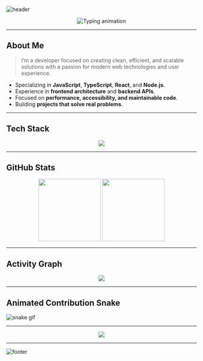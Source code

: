 <!-- HEADER -->
![header](https://capsule-render.vercel.app/api?type=waving&color=0:000000,100:1a1a1a&height=200&section=header&text=Sheejuu&fontSize=60&fontColor=FFFFFF&animation=fadeIn&fontAlignY=35)

<!-- ANIMATED INTRO -->
<p align="center">
  <img src="https://readme-typing-svg.demolab.com?font=JetBrains+Mono&weight=600&size=24&duration=3000&pause=1000&color=FFFFFF&center=true&vCenter=true&width=650&lines=Full+Stack+Web+Developer;Clean+and+Efficient+Code;Pixel-Perfect+Design;Always+Learning+and+Innovating" alt="Typing animation" />
</p>

---

## About Me
> I’m a developer focused on creating clean, efficient, and scalable solutions with a passion for modern web technologies and user experience.

- Specializing in **JavaScript**, **TypeScript**, **React**, and **Node.js**.
- Experience in **frontend architecture** and **backend APIs**.
- Focused on **performance, accessibility, and maintainable code**.
- Building **projects that solve real problems**.

---

## Tech Stack
<p align="center">
  <img src="https://skillicons.dev/icons?i=html,css,js,ts,react,nextjs,nodejs,express,tailwind,python,git,github,vscode,figma&theme=dark" />
</p>

---

## GitHub Stats
<p align="center">
  <img src="https://github-readme-stats.vercel.app/api?username=Sheejuu&show_icons=true&theme=github_dark&hide_border=true&bg_color=000000&title_color=ffffff&icon_color=ffffff" height="165" />
  <img src="https://github-readme-streak-stats.herokuapp.com/?user=Sheejuu&theme=black-ice&hide_border=true&stroke=0000&background=000000" height="165" />
</p>

---

## Activity Graph
<p align="center">
  <img src="https://github-readme-activity-graph.vercel.app/graph?username=Sheejuu&bg_color=000000&color=ffffff&line=ffffff&point=ffffff&area=true&hide_border=true" />
</p>

---

## Animated Contribution Snake
![snake gif](https://github.com/Sheejuu/Sheejuu/blob/output/github-contribution-grid-snake.svg)

---

<p align="center">
  <img src="https://komarev.com/ghpvc/?username=Sheejuu&color=grey&style=flat-square&label=Profile+Views" />
</p>

---

![footer](https://capsule-render.vercel.app/api?type=waving&color=0:000000,100:1a1a1a&height=120&section=footer)
